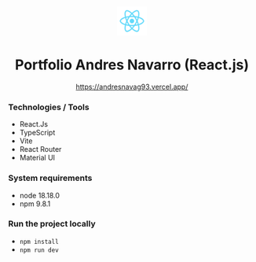<p align="center">
  <img alt="React.js" src="https://raw.githubusercontent.com/github/explore/80688e429a7d4ef2fca1e82350fe8e3517d3494d/topics/react/react.png" width="60" />
</p>

<h1 align="center">
  Portfolio Andres Navarro (React.js)
</h1>
<p align="center">
  <a href="https://andresnavag93.vercel.app/" target="_blank">
    https://andresnavag93.vercel.app/
  </a>
</p>

### Technologies / Tools

- React.Js
- TypeScript
- Vite
- React Router
- Material UI

### System requirements

- node 18.18.0
- npm 9.8.1

### Run the project locally

- `npm install`
- `npm run dev`
